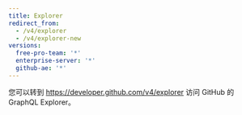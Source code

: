 ```yaml
---
title: Explorer
redirect_from:
  - /v4/explorer
  - /v4/explorer-new
versions:
  free-pro-team: '*'
  enterprise-server: '*'
  github-ae: '*'
---
```


您可以转到 https://developer.github.com/v4/explorer 访问 GitHub 的 GraphQL Explorer。
